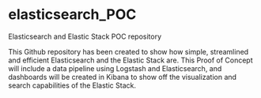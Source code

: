 # elasticsearch_POC
Elasticsearch and Elastic Stack POC repository

This Github repository has been created to show how simple, streamlined and efficient Elasticsearch and the Elastic Stack are. This Proof of Concept will include a data pipeline using Logstash and Elasticsearch, and dashboards will be created in Kibana to show off the visualization and search capabilities of the Elastic Stack.
